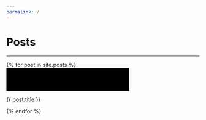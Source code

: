 ```yaml
---
permalink: /
---
```

<link rel="stylesheet" href="/style.css">

# Posts

* * *

<ul style="list-style-type: none; padding: 0;">
  {% for post in site.posts %}
    <li>
      <a href="{{ post.url | remove: '.html' }}">
          <div style="background-image: url('{{ post.item_image }}');" class="entry">
              <svg height="60" width="320" xmlns="http://www.w3.org/2000/svg">
                  <rect class="shape" height="60" width="320" />
                  <p class="title">{{ post.title }}</p>
              </svg>
          </div>
      </a>
    </li>
  {% endfor %}
</ul>
